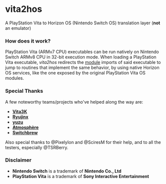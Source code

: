# vita2hos
A PlayStation Vita to Horizon OS (Nintendo Switch OS) translation layer (**not** an emulator)

### How does it work?

PlayStation Vita (ARMv7 CPU) executables can be run natively on Nintendo Switch ARMv8 CPU in 32-bit execution mode.
When loading a PlayStation Vita executable, _vita2hos_ redirects the [module](https://wiki.henkaku.xyz/vita/Modules) imports of said executable to jump to routines that implement the same behavior, by using native Horizon OS services, like the one exposed by the original PlayStation Vita OS modules.

### Special Thanks
A few noteworthy teams/projects who've helped along the way are:
* **[Vita3K](https://vita3k.org/)**
* **[Ryujinx](https://ryujinx.org/)**
* **[yuzu](https://yuzu-emu.org/)**
* **[Atmosphère](https://github.com/Atmosphere-NX/Atmosphere)**
* **[Switchbrew](https://github.com/switchbrew/)**

Also special thanks to @PixelyIon and @SciresM for their help, and to all the testers, especially @TSRBerry.

### Disclaimer
* **Nintendo Switch** is a trademark of **Nintendo Co., Ltd**
* **PlayStation Vita** is a trademark of **Sony Interactive Entertainment**
